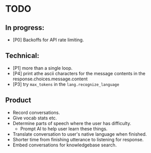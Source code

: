 # TODO

## In progress:
- [P0] Backoffs for API rate limiting.

## Technical:
- [P1] more than a single loop.
- [P4] print athe ascii characters for the message contents in the response.choices.message.content
- [P3] try `max_tokens` in the `lang.recognize_language`

## Product
- Record conversations.
- Give vocab stats etc.
- Determine parts of speech where the user has difficulty.
  - Prompt AI to help user learn these things.
- Translate conversation to user's native language when finished.
- Shorter time from finishing utterance to listening for response.
- Embed conversations for knowledgebase search.
